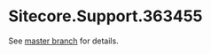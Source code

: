 # Sitecore.Support.363455

See [master branch](https://github.com/sitecoresupport/Sitecore.Support.363455) for details.